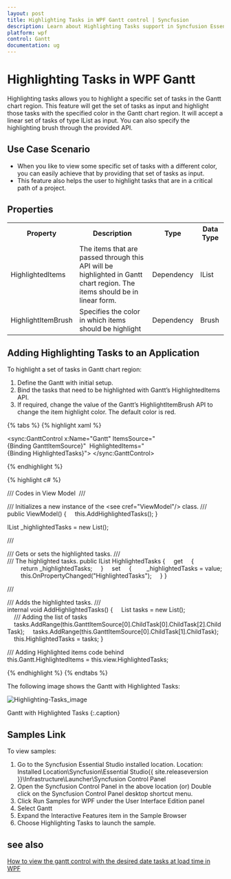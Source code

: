 ```yaml
---
layout: post
title: Highlighting Tasks in WPF Gantt control | Syncfusion
description: Learn about Highlighting Tasks support in Syncfusion Essential Studio WPF Gantt control, its elements and more details.
platform: wpf
control: Gantt
documentation: ug
---
```


# Highlighting Tasks in WPF Gantt

Highlighting tasks allows you to highlight a specific set of tasks in the Gantt chart region. This feature will get the set of tasks as input and highlight those tasks with the specified color in the Gantt chart region. It will accept a linear set of tasks of type IList as input. You can also specify the highlighting brush through the provided API.

## Use Case Scenario

* When you like to view some specific set of tasks with a different color, you can easily achieve that by providing that set of tasks as input.
* This feature also helps the user to highlight tasks that are in a critical path of a project.

## Properties

<table>
<tr>
<th>
Property </th><th>
Description </th><th>
Type </th><th>
Data Type </th></tr>
<tr>
<td>
HighlightedItems</td><td>
The items that are passed through this API will be highlighted in Gantt chart region. The items should be in linear form. </td><td>
Dependency</td><td>
IList</td></tr>
<tr>
<td>
HighlightItemBrush</td><td>
Specifies the color in which items should be highlight</td><td>
Dependency</td><td>
Brush</td></tr>
</table>


## Adding Highlighting Tasks to an Application

To highlight a set of tasks in Gantt chart region:

1. Define the Gantt with initial setup.
1. Bind the tasks that need to be highlighted with Gantt’s HighlightedItems API.
2. If required, change the value of the Gantt’s HighlightItemBrush API to change the item highlight color. The default color is red.

{% tabs %}
{% highlight xaml %}

<sync:GanttControl x:Name="Gantt"
                   ItemsSource="{Binding GanttItemSource}" 
                   HighlightedItems="{Binding HighlightedTasks}">
</sync:GanttControl>

{% endhighlight %}

{% highlight c# %}

/// Codes in View Model 
/// <summary>
/// Initializes a new instance of the <see cref="ViewModel"/> class.
/// </summary>
public ViewModel()
{
    this.AddHighlightedTasks();
}

IList _highlightedTasks = new List<Task>();

/// <summary>
/// Gets or sets the highlighted tasks.
/// </summary>
/// <value>The highlighted tasks.</value>
public IList HighlightedTasks
{
    get
    {
        return _highlightedTasks;
    }
    set
    {
        _highlightedTasks = value;
        this.OnPropertyChanged("HighlightedTasks");
    }
}

/// <summary>
/// Adds the highlighted tasks.
/// </summary>
internal void AddHighlightedTasks()
{
    List<Task> tasks = new List<Task>();
    /// Adding the list of tasks
    tasks.AddRange(this.GanttItemSource[0].ChildTask[0].ChildTask[2].ChildTask);
    tasks.AddRange(this.GanttItemSource[0].ChildTask[1].ChildTask);
    this.HighlightedTasks = tasks;
}

/// Adding Highlighted items code behind
this.Gantt.HighlightedItems = this.view.HighlightedTasks;

{% endhighlight  %}
{% endtabs  %}

The following image shows the Gantt with Highlighted Tasks:



![Highlighting-Tasks_image](Highlighting-Tasks_images/Highlighting-Tasks_img1.png)



Gantt with Highlighted Tasks
{:.caption}

## Samples Link

To view samples:

1. Go to the Syncfusion Essential Studio installed location. 
    Location: Installed Location\Syncfusion\Essential Studio\{{ site.releaseversion }}\Infrastructure\Launcher\Syncfusion Control Panel 
2. Open the Syncfusion Control Panel in the above location (or) Double click on the Syncfusion Control Panel desktop shortcut menu.
3. Click Run Samples for WPF under the User Interface Edition panel
4. Select Gantt
5. Expand the Interactive Features item in the Sample Browser
6. Choose Highlighting Tasks to launch the sample.

## see also

[How to view the gantt control with the desired date tasks at load time in WPF](https://www.syncfusion.com/kb/7728/how-to-view-the-gantt-control-with-the-desired-date-tasks-at-load-time-in-wpf)
